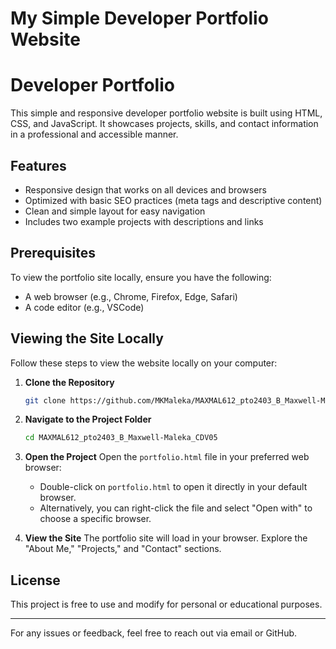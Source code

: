 # My Simple Developer Portfolio Website
# Developer Portfolio

This simple and responsive developer portfolio website is built using HTML, CSS, and JavaScript. It showcases projects, skills, and contact information in a professional and accessible manner.

## Features
- Responsive design that works on all devices and browsers
- Optimized with basic SEO practices (meta tags and descriptive content)
- Clean and simple layout for easy navigation
- Includes two example projects with descriptions and links

## Prerequisites
To view the portfolio site locally, ensure you have the following:
- A web browser (e.g., Chrome, Firefox, Edge, Safari)
- A code editor (e.g., VSCode)

## Viewing the Site Locally
Follow these steps to view the website locally on your computer:

1. **Clone the Repository**
   ```bash
   git clone https://github.com/MKMaleka/MAXMAL612_pto2403_B_Maxwell-Maleka_CDV05.git
   ```

2. **Navigate to the Project Folder**
   ```bash
   cd MAXMAL612_pto2403_B_Maxwell-Maleka_CDV05
   ```

3. **Open the Project**
   Open the `portfolio.html` file in your preferred web browser:
   - Double-click on `portfolio.html` to open it directly in your default browser.
   - Alternatively, you can right-click the file and select "Open with" to choose a specific browser.

4. **View the Site**
   The portfolio site will load in your browser. Explore the "About Me," "Projects," and "Contact" sections.

## License
This project is free to use and modify for personal or educational purposes.

---
For any issues or feedback, feel free to reach out via email or GitHub.

